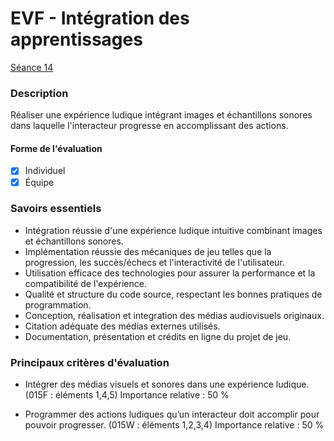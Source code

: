 # EVF - Intégration des apprentissages

[Séance 14](../../../01-deroulement/14/)

### Description

Réaliser une expérience ludique intégrant images et échantillons sonores dans laquelle l'interacteur progresse en accomplissant des actions. 

#### Forme de l'évaluation

* [x] Individuel
* [x] Équipe

### Savoirs essentiels

- Intégration réussie d'une expérience ludique intuitive combinant images et échantillons sonores.
- Implémentation réussie des mécaniques de jeu telles que la progression, les succès/échecs et l'interactivité de l'utilisateur.
- Utilisation efficace des technologies pour assurer la performance et la compatibilité de l'expérience.
- Qualité et structure du code source, respectant les bonnes pratiques de programmation.
- Conception, réalisation et integration des médias audiovisuels originaux.
- Citation adéquate des médias externes utilisés.
- Documentation, présentation et crédits en ligne du projet de jeu.


### Principaux critères d'évaluation

* Intégrer des médias visuels et sonores dans une expérience ludique.  (015F : éléments 1,4,5)  Importance relative : 50 %              

* Programmer des actions ludiques qu’un interacteur doit accomplir pour pouvoir progresser.  (015W : éléments 1,2,3,4)  Importance relative : 50 %
